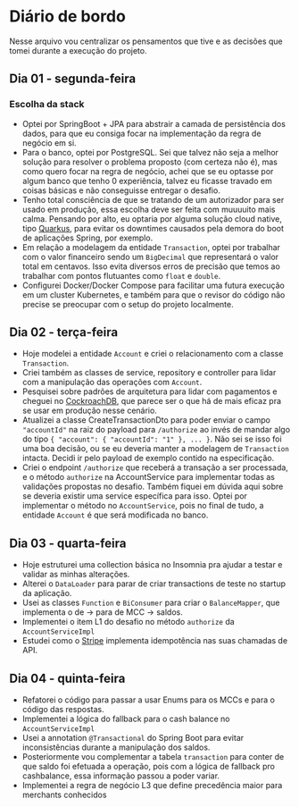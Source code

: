 # Diário de bordo

Nesse arquivo vou centralizar os pensamentos que tive e as decisões que tomei durante a execução do projeto.

## Dia 01 - segunda-feira
### Escolha da stack
- Optei por SpringBoot + JPA para abstrair a camada de persistência dos dados, para que eu consiga focar na implementação da regra de negócio em si.
- Para o banco, optei por PostgreSQL. Sei que talvez não seja a melhor solução para resolver o problema proposto (com certeza não é), mas como quero focar na regra de negócio, achei que se eu optasse por algum banco que tenho 0 experiência, talvez eu ficasse travado em coisas básicas e não conseguisse entregar o desafio.
- Tenho total consciência de que se tratando de um autorizador para ser usado em produção, essa escolha deve ser feita com muuuuito mais calma. Pensando por alto, eu optaria por alguma solução cloud native, tipo [Quarkus](https://code.quarkus.io/), para evitar os downtimes causados pela demora do boot de aplicações Spring, por exemplo.
- Em relação a modelagem da entidade `Transaction`, optei por trabalhar com o valor financeiro sendo um `BigDecimal` que representará o valor total em centavos. Isso evita diversos erros de precisão que temos ao trabalhar com pontos flutuantes como `float` e `double`.
- Configurei Docker/Docker Compose para facilitar uma futura execução em um cluster Kubernetes, e também para que o revisor do código não precise se preocupar com o setup do projeto localmente.

## Dia 02 - terça-feira
- Hoje modelei a entidade `Account` e criei o relacionamento com a classe `Transaction`.
- Criei também as classes de service, repository e controller para lidar com a manipulação das operações com `Account`.
- Pesquisei sobre padrões de arquitetura para lidar com pagamentos e cheguei no [CockroachDB](https://www.cockroachlabs.com/), que parece ser o que há de mais eficaz pra se usar em produção nesse cenário.
- Atualizei a classe CreateTransactionDto para poder enviar o campo `"accountId"` na raiz do payload para `/authorize` ao invés de mandar algo do tipo `{ "account": { "accountId": "1" }, ... }`. Não sei se isso foi uma boa decisão, ou se eu deveria manter a modelagem de `Transaction` intacta. Decidi ir pelo payload de exemplo contido na especificação.
- Criei o endpoint `/authorize` que receberá a transação a ser processada, e o método `authorize` na AccountService para implementar todas as validações propostas no desafio. Também fiquei em dúvida aqui sobre se deveria existir uma service específica para isso. Optei por implementar o método no `AccountService`, pois no final de tudo, a entidade `Account` é que será modificada no banco.

## Dia 03 - quarta-feira
- Hoje estruturei uma collection básica no Insomnia pra ajudar a testar e validar as minhas alterações.
- Alterei o `DataLoader` para parar de criar transactions de teste no startup da aplicação.
- Usei as classes `Function` e `BiConsumer` para criar o `BalanceMapper`, que implementa o de -> para de MCC -> saldos.
- Implementei o item L1 do desafio no método `authorize` da `AccountServiceImpl`
- Estudei como o [Stripe](https://docs.stripe.com/api/idempotent_requests) implementa idempotência nas suas chamadas de API.

## Dia 04 - quinta-feira
- Refatorei o código para passar a usar Enums para os MCCs e para o código das respostas.
- Implementei a lógica do fallback para o cash balance no `AccountServiceImpl`
- Usei a annotation `@Transactional` do Spring Boot para evitar inconsistências durante a manipulação dos saldos.
- Posteriormente vou complementar a tabela `transaction` para conter de que saldo foi efetuada a operação, pois com a lógica de fallback pro cashbalance, essa informação passou a poder variar.
- Implementei a regra de negócio L3 que define precedência maior para merchants conhecidos
